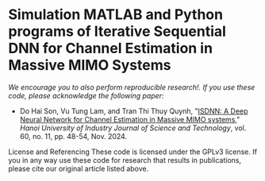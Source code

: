 # Simulation MATLAB and Python programs of Iterative Sequential DNN for Channel Estimation in Massive MIMO Systems 
*We encourage you to also perform reproducible research!. If you use these code, please acknowledge the following paper:*

- Do Hai Son, Vu Tung Lam, and Tran Thi Thuy Quynh, "[ISDNN: A Deep Neural Network for Channel Estimation in Massive MIMO systems](https://jst-haui.vn/media/31/uffile-upload-no-title31751.pdf)," *Hanoi University of Industry Journal of Science and Technology*, vol. 60, no. 11, pp. 48-54, Nov. 2024.

License and Referencing
These code is licensed under the GPLv3 license. If you in any way use these code for research that results in publications, please cite our original article listed above.
